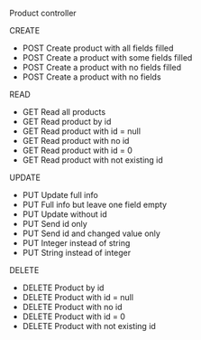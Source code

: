 Product controller

CREATE
- POST Create product with all fields filled
- POST Create a product with some fields filled
- POST Create a product with no fields filled
- POST Create a product with no fields

READ
- GET Read all products
- GET Read product by id
- GET Read product with id = null
- GET Read product with no id
- GET Read product with id = 0
- GET Read product with not existing id

UPDATE
- PUT Update full info
- PUT Full info but leave one field empty
- PUT Update without id
- PUT Send id only
- PUT Send id and changed value only
- PUT Integer instead of string
- PUT String instead of integer

DELETE
- DELETE Product by id
- DELETE Product with id = null
- DELETE Product with no id
- DELETE Product with id = 0
- DELETE Product with not existing id
